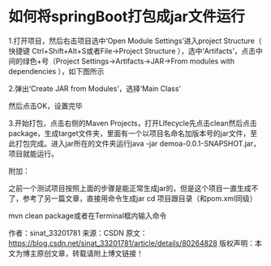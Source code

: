 # 如何将springBoot打包成jar文件运行

1.打开项目，然后右击项目选中‘Open Module Settings’进入project Structure（ 快捷键 Ctrl+Shift+Alt+S或者File->Project Structure ），选中‘Artifacts’，点击中间的绿色+号（Project Settings->Artifacts->JAR->From modules with dependencies ），如下图所示

2.弹出‘Create JAR from Modules’，选择‘Main Class’

然后点击OK，设置完毕

3.开始打包，点击右侧的Maven Projects，打开LIfecycle先点击clean然后点击package，生成target文件夹，里面有一个以项目名命名加版本号的jar文件，至此打包完成。进入jar所在的文件夹运行java -jar demoa-0.0.1-SNAPSHOT.jar，项目就能运行。



附加：

之前一个测试项目按照上面的步骤是能正常生成jar的，但是这个项目一直生成不了，参考了另一篇文章，直接用命令生成jar
cd 项目跟目录（和pom.xml同级）

mvn clean package或者在Terminal框内输入命令

作者：sinat_33201781 
来源：CSDN 
原文：https://blog.csdn.net/sinat_33201781/article/details/80264828 
版权声明：本文为博主原创文章，转载请附上博文链接！